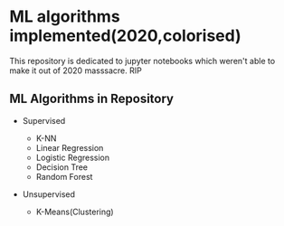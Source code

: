 # ML algorithms implemented(2020,colorised)

This repository is dedicated to jupyter notebooks which weren't able to make it out of 2020 masssacre.
RIP

## ML Algorithms in Repository

 - Supervised
    - K-NN
    - Linear Regression
    - Logistic Regression
    - Decision Tree
    - Random Forest

 - Unsupervised
    - K-Means(Clustering)